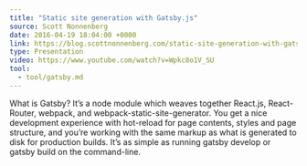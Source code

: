 ```yaml
---
title: "Static site generation with Gatsby.js"
source: Scott Nonnenberg
date: 2016-04-19 18:04:00 +0000
link: https://blog.scottnonnenberg.com/static-site-generation-with-gatsby-js/
type: Presentation
video: https://www.youtube.com/watch?v=Wpkc8o1V_SU
tool:
  - tool/gatsby.md
---
```

What is Gatsby? It’s a node module which weaves together React.js, React-Router, webpack, and webpack-static-site-generator. You get a nice development experience with hot-reload for page contents, styles and page structure, and you’re working with the same markup as what is generated to disk for production builds. It’s as simple as running gatsby develop or gatsby build on the command-line.





